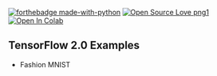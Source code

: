 [![forthebadge made-with-python](http://ForTheBadge.com/images/badges/made-with-python.svg)](https://www.python.org/) 
[![Open Source Love png1](https://badges.frapsoft.com/os/v1/open-source.png?v=103)](https://github.com/ellerbrock/open-source-badges/) 
[![Open In Colab](https://colab.research.google.com/assets/colab-badge.svg)](https://colab.research.google.com/github/weiji14/deepbedmap/)



## TensorFlow 2.0 Examples
- Fashion MNIST
